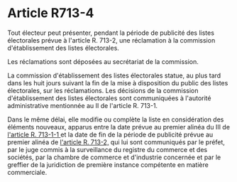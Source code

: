 # Article R713-4

<p>Tout électeur peut présenter, pendant la période de publicité des listes électorales prévue à l'article R. 713-2, une réclamation à la commission d'établissement des listes électorales.</p><p>Les réclamations sont déposées au secrétariat de la commission.</p><p>La commission d'établissement des listes électorales statue, au plus tard dans les huit jours suivant la fin de la mise à disposition du public des listes électorales, sur les réclamations. Les décisions de la commission d'établissement des listes électorales sont communiquées à l'autorité administrative mentionnée au II de l'article R. 713-1.</p><p>Dans le même délai, elle modifie ou complète la liste en considération des éléments nouveaux, apparus entre la date prévue au premier alinéa du III de <a href='/affichCodeArticle.do?cidTexte=LEGITEXT000005634379&idArticle=LEGIARTI000043132456&dateTexte=&categorieLien=id' title='Code de commerce - art. R713-1-1 (V)'>l'article R. 713-1-1 </a>et la date de fin de la période de publicité prévue au premier alinéa de <a href='/affichCodeArticle.do?cidTexte=LEGITEXT000005634379&idArticle=LEGIARTI000043132435&dateTexte=&categorieLien=id' title='Code de commerce - art. R713-2 (V)'>l'article R. 713-2,</a> qui lui sont communiqués par le préfet, par le juge commis à la surveillance du registre du commerce et des sociétés, par la chambre de commerce et d'industrie concernée et par le greffier de la juridiction de première instance compétente en matière commerciale.</p>